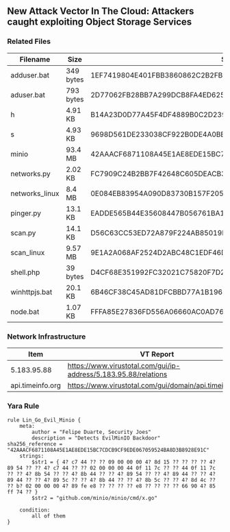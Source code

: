 ## New Attack Vector In The Cloud: Attackers caught exploiting Object Storage Services

### Related Files

|Filename   |Size   |SHA256   |
|---|---|---|
|adduser.bat   |349 bytes   |1EF7419804E401FBB3860862C2B2FBC1EC3C4650FE24FB44F787F81ACF6AD65B   |
|aduser.bat    |793 bytes   |2D77062FB28BB7A299DCB8FA4ED62503D19EA6B8BD14E4F7EC78C54B9D08F052 |
|h   |4.91 KB   |B14A23D0D77A45F4DF4889B0C2D239FB118F9D16F944571A8B4D08603D16FB41   |
|s   |4.93 KB   |9698D561DE233038CF922B0DE4A0BBB8E5723C800B4BC04C7AC82D92CB715DFD   |
|minio   |93.4 MB   |42AAACF6871108A45E1AE8EDE15BC7CDCB9CF9EDE067059524BA8D3B8928E91C   |
|networks.py    |2.02 KB   |FC7909C24B2BB7F42648C605DEACB3AE4F9574B95A562DD165E5E9ACA2CC7D74   |
|networks_linux   |8.4 MB   |0E084EB83954A090D83730B157F20549CF90B9D0206F5FD0BBCFF009788EEAFD   |
|pinger.py    |13.1 KB   |EADDE565B44E35608447B056761BA172B608B796418AB1244607DC17D21F05E3   |
|scan.py    |14.1 KB   |D56C63CC53ED72A879F224AB85019DB5FC2C30E8F193C1147975D46E3F5D913A   |
|scan_linux   |​9.57 MB   |9E1A2A068AF2524D2ABC48C1EDF46DE8CFA3329D3688164DB5969BC1914377FC   |
|shell.php   |​39 bytes   |D4CF68E351992FC32021C75820F7D2A858796DD9DC245B7FBBF2CEF8656081B2   |
|winhttpjs.bat   |20.1 KB   |6B46CF38C45AD81DFCBBD77A1B196C5DEA147088F6DAB1B1920A508D61BB03ED   |
|node.bat   |1.07 KB   |FFFA85E27836FD556A06660AC0AD76A35EF02687652A81194821C538E847D58F   |

### Network Infrastructure
|Item| VT Report|
|---|---|
|5.183.95.88|https://www.virustotal.com/gui/ip-address/5.183.95.88/relations|
|api.timeinfo.org|https://www.virustotal.com/gui/domain/api.timeinfo.org|

### Yara Rule
```
rule Lin_Go_Evil_Minio {
	meta:
		author = "Felipe Duarte, Security Joes"
		description = "Detects EvilMinIO Backdoor"
sha256_reference = "42AAACF6871108A45E1AE8EDE15BC7CDCB9CF9EDE067059524BA8D3B8928E91C"
	strings:
		$str1 = { 4? c7 44 ?? ?? 09 00 00 00 4? 8d 15 ?? ?? ?? ?? 4? 89 54 ?? ?? 4? c7 44 ?? ?? 02 00 00 00 44 0f 11 7c ?? ?? 44 0f 11 7c ?? ?? 4? 8b 54 ?? ?? 4? 8b 44 ?? ?? 4? 89 54 ?? ?? 4? 89 44 ?? ?? 4? 89 44 ?? ?? 4? 89 5c ?? ?? 4? 8b 44 ?? ?? 4? 8b 5c ?? ?? 4? 8d 4c ?? ?? b? 02 00 00 00 4? 89 fe e8 ?? ?? ?? ?? e8 ?? ?? ?? ?? 66 90 4? 85 ff 74 ?? }
		$str2 = "github.com/minio/minio/cmd/x.go"

	condition:
		all of them
}
```
